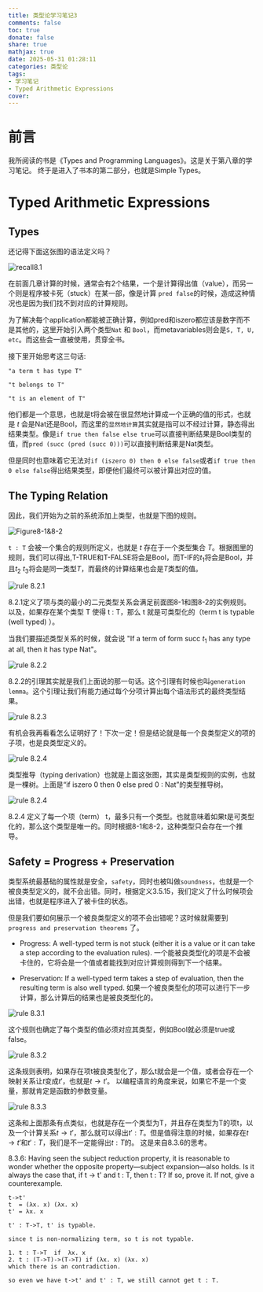 ```yaml
---
title: 类型论学习笔记3
comments: false
toc: true
donate: false
share: true
mathjax: true
date: 2025-05-31 01:28:11
categories: 类型论
tags:
- 学习笔记
- Typed Arithmetic Expressions
cover:
---
```


# 前言

我所阅读的书是《Types and Programming Languages》。这是关于第八章的学习笔记。 终于是进入了书本的第二部分，也就是Simple Types。

# Typed Arithmetic Expressions

## Types

还记得下面这张图的语法定义吗？

![recall8.1](./../../assets/TypeTheory/recall8.1.jpg)

在前面几章计算的时候，通常会有2个结果，一个是计算得出值（value），而另一个则是程序被卡死（stuck）在某一部，像是计算 `pred false`的时候，造成这种情况也是因为我们找不到对应的计算规则。

为了解决每个application都能被正确计算，例如pred和iszero都应该是数字而不是其他的，这里开始引入两个类型`Nat` 和 `Bool`，而metavariables则会是`S, T, U, etc`。而这些会一直被使用，贯穿全书。

接下里开始思考这三句话:

```
"a term t has type T" 

"t belongs to T"

"t is an element of T"
```

他们都是一个意思，也就是t将会被在很显然地计算成一个正确的值的形式，也就是 $t$ 会是Nat还是Bool，而这里的`显然地计算`其实就是指可以不经过计算，静态得出结果类型。像是`if true then false else true`可以直接判断结果是Bool类型的值，而`pred (succ (pred (succ 0)))`可以直接判断结果是Nat类型。

但是同时也意味着它无法对`if (iszero 0) then 0 else false`或者`if true then 0 else false`得出结果类型，即便他们最终可以被计算出对应的值。

## The Typing Relation

因此，我们开始为之前的系统添加上类型，也就是下图的规则。

![Figure8-1&8-2](./../../assets/TypeTheory/Figure8_1&8_2.jpg)

`t : T` 会被一个集合的规则所定义，也就是 $t$ 存在于一个类型集合 $T$。根据图里的规则，我们可以得出,T-TRUE和T-FALSE将会是Bool，而T-IF的$t_1$将会是Bool，并且$t_2$ $t_3$将会是同一类型$T$，而最终的计算结果也会是$T$类型的值。

![rule 8.2.1](./../../assets/TypeTheory/rule8.2.1.jpg)

8.2.1定义了项与类的最小的二元类型关系会满足前面图8-1和图8-2的实例规则。以及，如果存在某个类型 T 使得 t : T，那么 t 就是可类型化的（term t is typable (well typed) ）。

当我们要描述类型关系的时候，就会说 "If a term of form succ $t_1$ has any type at all, then it has type Nat"。

![rule 8.2.2](./../../assets/TypeTheory/rule8.2.2.jpg)

8.2.2的引理其实就是我们上面说的那一句话。这个引理有时候也叫`generation lemma`。这个引理让我们有能力通过每个分项计算出每个语法形式的最终类型结果。

![rule 8.2.3](./../../assets/TypeTheory/rule8.2.3.jpg)

有机会我再看看怎么证明好了！下次一定！但是结论就是每一个良类型定义的项的子项，也是良类型定义的。

![rule 8.2.4](./../../assets/TypeTheory/typingDerivation8.1.jpg)

类型推导（typing derivation）也就是上面这张图，其实是类型规则的实例，也就是一棵树。上面是“if iszero 0 then 0 else pred 0 : Nat”的类型推导树。

![rule 8.2.4](./../../assets/TypeTheory/rule8.2.4.jpg)

8.2.4 定义了每一个项（term） t，最多只有一个类型。也就意味着如果t是可类型化的，那么这个类型是唯一的。同时根据8-1和8-2，这种类型只会存在一个推导。

## Safety = Progress + Preservation

类型系统最基础的属性就是安全，`safety`，同时也被叫做`soundness`，也就是一个被良类型定义的，就不会出错。同时，根据定义3.5.15，我们定义了什么时候项会出错，也就是程序进入了被卡住的状态。

但是我们要如何展示一个被良类型定义的项不会出错呢？这时候就需要到 `progress and preservation theorems` 了。

- Progress: A well-typed term is not stuck (either it is a value or it can take a step according to the evaluation rules). 一个能被良类型化的项是不会被卡住的，它将会是一个值或者能找到对应计算规则得到下一个结果。

- Preservation: If a well-typed term takes a step of evaluation, then the resulting term is also well typed. 如果一个被良类型化的项可以进行下一步计算，那么计算后的结果也是被良类型化的。

![rule 8.3.1](./../../assets/TypeTheory/rule8.3.1.jpg)

这个规则也确定了每个类型的值必须对应其类型，例如Bool就必须是true或false。

![rule 8.3.2](./../../assets/TypeTheory/rule8.3.2.jpg)

这条规则表明，如果存在项t被良类型化了，那么t就会是一个值，或者会存在一个映射关系让$t$变成$t'$，也就是$t \rightarrow t'$。 以编程语言的角度来说，如果它不是一个变量，那就肯定是函数的参数变量。

![rule 8.3.3](./../../assets/TypeTheory/rule8.3.3.jpg)

这条和上面那条有点类似，也就是存在一个类型为T，并且存在类型为T的项t，以及一个计算关系$t \rightarrow t'$，那么就可以得出$t' : T$。但是值得注意的时候，如果存在$t \rightarrow t'$和$t': T$，我们是不一定能得出$t:T$的。 这是来自8.3.6的思考。


8.3.6: Having seen the subject reduction property, it is reasonable to wonder whether the opposite property—subject expansion—also holds. Is it always the case that, if t  → t'  and t : T, then t : T? If so, prove it. If not, give a counterexample.


```text
t->t'
t  = (λx. x) (λx. x)
t' = λx. x

t' : T->T, t' is typable.

since t is non-normalizing term, so t is not typable.

1. t : T->T  if  λx. x
2. t : (T->T)->(T->T) if (λx. x) (λx. x)
which there is an contradiction.

so even we have t->t' and t' : T, we still cannot get t : T.
```
